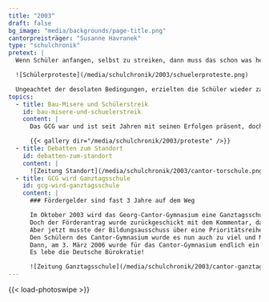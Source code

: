 ```yaml
---
title: "2003"
draft: false
bg_image: "media/backgrounds/page-title.png"
cantorpreisträger: "Susanne Havranek"
type: "schulchronik"
pretext: |
  Wenn Schüler anfangen, selbst zu streiken, dann muss das schon was heißen. Wenn sie neben Klassenarbeiten und Prüfungen für ihre Schule demonstrieren, sollte man darüber nachdenken, was hier wohl geschehen ist. „Lernen in ´ner Bruchbude?“ überschrieb der Wochenspiegel am 26.11.2003 ihren Artikel zu den Schülerprotesten. „Eigentlich sollte man nicht darum kämpfen müssen, die Unterstützung der Stadt sollte der Normalfall sein.“, klagte der damalige Schülersprecher Marcus Syring und Philip Trempler beschrieb die Situation: „Wir dürfen die Fenster nicht mehr aufmachen. Die könnten rausfallen.“ Initiiert wurde der Streik vom Schülerrat und im Besonderen vom bereits erwähnten Marcus Syring. Wie es dazu kam? Im Januar versprach die Stadt, das Georg-Cantor-Gymnasium bereits im August des selben Jahres in den neuen Standort in der Torstraße umziehen zu lassen. Doch das Versprechen konnte nicht gehalten werden und so war im November noch nichts von einem Umzug zu spüren. Doch mit dem gebrochenen Versprechen nicht genug, beantragte die Stadt zusätzlich noch, das Cantor-Gymnasium zur Ganztagsschule zu machen. Das heißt für die Schüler, noch länger in der Bruchbude zu bleiben – An Bruchrechnung in der Bruchbude, die die Schüler bei ihrem Protest verweigern wollen, scheint wohl vorerst kein Weg vorbei zu führen.

  ![Schülerproteste](/media/schulchronik/2003/schuelerproteste.png)

  Ungeachtet der desolaten Bedingungen, erzielten die Schüler wieder zahlreiche Erfolge, wie die Qualifikation für den Landeswettbewerb „Jugend forscht“ oder der erste Platz bei „Jugend trainiert für Olympia“. Besonders eine Schülerin konnte dieses Jahr ihr Glück kaum fassen, denn wegen hervorragender schulischer Leistungen, großer sozialer Kompetenz und einer besonderen Persönlichkeit wurde Susanne Havranek mit dem achten Cantorpreis ausgezeichnet.
topics:
  - title: Bau-Misere und Schülerstreik
    id: bau-misere-und-schuelerstreik
    content: |
      Das GCG war und ist seit Jahren mit seinen Erfolgen präsent, doch die Zustände im desolaten Gebäude in der Muldestraße 3 passten dazu nicht. Mit den Schülerdemonstrationen, initiiert vom Schülerrat unter der Leitung des damaligen Schülersprechers Marcus Syring, wollten Schulrat und Schulleitung die Öffentlichkeit erreichen und auf diese Diskrepanz aufmerksam machen. Mit Spruchbändern, Parolen und passenden T-Shirts hervorragend vorbereitet und von den Medien (Bildzeitung, RTL und HalleTV) begleitet, gelang den Cantorianern der Sprung von Listenplatz 8 auf 3 der finanziell zu fördernden Schulen.

      {{< gallery dir="/media/schulchronik/2003/proteste" />}}
  - title: Debatten zum Standort
    id: debatten-zum-standort
    content: |
      ![Zeitung Standort](/media/schulchronik/2003/cantor-torschule.png)
  - title: GCG wird Ganztagsschule
    id: gcg-wird-ganztagsschule
    content: |
      ### Fördergelder sind fast 3 Jahre auf dem Weg

      Im Oktober 2003 wird das Georg-Cantor-Gymnasium eine Ganztagsschule und sichert Halle damit Chancen auf Fördergelder. Ein entsprechender Förderantrag wurde noch in diesem Jahr bei der Bundesregierung eingereicht. Damit wäre das Fördergeld theoretisch sicher. Könnte man denken…
      Doch der Förderantrag wurde zurückgeschickt mit dem Kommentar, dass der Antrag nicht angenommen werden könne, da das Land Sachsen-Anhalt die Förderrichtlinien noch nicht fertig hatte. Also wurde der Antrag, als diese Richtlinien fertig waren, erneut eingeschickt. Wieder könnte man denken, das Fördergeld sei im Kasten. Wie gesagt; Könnte man denken…
      Aber jetzt musste der Bildungsausschuss über eine Prioritätsreihenfolge beraten. Und bei dieser Liste landete das Cantor auf Platz 8. Damit gab es kaum Chancen auf das bitter benötigte Geld.
      Den Schülern des Cantor-Gymnasium wurde es nun auch zu viel und Marcus Syring organisierte die Schülerdemonstrationen. Parallel machte ??? seinen Einfluss geltend. Alle Anstrengungen der Cantor-Schüler führten zu einer Verschiebung des Georg-Cantor-Gymnasium von Listenplatz 8 auf 3. Damit war nun wirklich das Fördergeld sicher, das so dringend für die Rekonstruierung der Torstraße 13 benötigt wurde.
      Dann, am 3. März 2006 wurde für das Cantor-Gymnasium endlich ein Scheck über etwa 3,05 Millionen ausgestellt. 2 Jahre und 5 Monate nachdem das Cantor zur Ganztagsschule wurde.
      Es lebe die Deutsche Bürokratie!

      ![Zeitung Ganztagsschule](/media/schulchronik/2003/cantor-ganztagsschule.png)
---
```


{{< load-photoswipe >}}